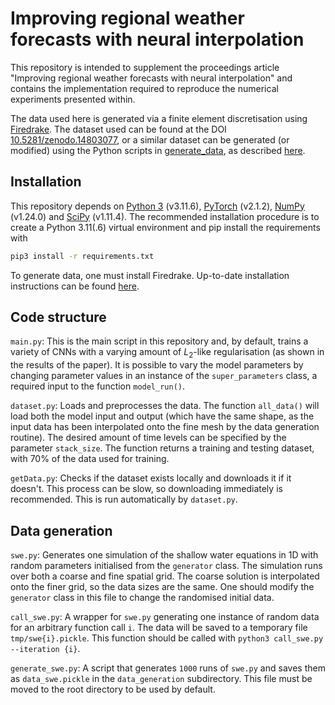 # Improving regional weather forecasts with neural interpolation

This repository is intended to supplement the proceedings article "Improving regional weather forecasts with neural interpolation" and contains the implementation required to reproduce the numerical experiments presented within.

The data used here is generated via a finite element discretisation using [Firedrake](https://www.firedrakeproject.org/). The dataset used can be found at the DOI [10.5281/zenodo.14803077](https://doi.org/10.5281/zenodo.14803077), or a similar dataset can be generated (or modified) using the Python scripts in [generate_data](generate_data), as described [here](#data-generation). 

## Installation

This repository depends on [Python 3](https://www.python.org/downloads/) (v3.11.6), [PyTorch](https://pytorch.org) (v2.1.2), [NumPy](https://numpy.org) (v1.24.0) and [SciPy](https://scipy.org) (v1.11.4). The recommended installation procedure is to create a Python 3.11(.6) virtual environment and pip install the requirements with

```cmd
pip3 install -r requirements.txt
```

To generate data, one must install Firedrake. Up-to-date installation instructions can be found [here](https://www.firedrakeproject.org/download.html). 

## Code structure

`main.py`: This is the main script in this repository and, by default, trains a variety of CNNs with a varying amount of $L_2$-like regularisation (as shown in the results of the paper). It is possible to vary the model parameters by changing parameter values in an instance of the `super_parameters` class, a required input to the function `model_run()`.

`dataset.py`: Loads and preprocesses the data. The function `all_data()` will load both the model input and output (which have the same shape, as the input data has been interpolated onto the fine mesh by the data generation routine). The desired amount of time levels can be specified by the parameter `stack_size`. The function returns a training and testing dataset, with 70% of the data used for training. 

`getData.py`: Checks if the dataset exists locally and downloads it if it doesn't. This process can be slow, so downloading immediately is recommended. This is run automatically by `dataset.py`. 

## Data generation

`swe.py`: Generates one simulation of the shallow water equations in 1D with random parameters initialised from the `generator` class. The simulation runs over both a coarse and fine spatial grid. The coarse solution is interpolated onto the finer grid, so the data sizes are the same. One should modify the `generator` class in this file to change the randomised initial data.

`call_swe.py`: A wrapper for `swe.py` generating one instance of random data for an arbitrary function call `i`. The data will be saved to a temporary file `tmp/swe{i}.pickle`. This function should be called with `python3 call_swe.py --iteration {i}`. 

`generate_swe.py`: A script that generates `1000` runs of `swe.py` and saves them as `data_swe.pickle` in the `data_generation` subdirectory. This file must be moved to the root directory to be used by default.


